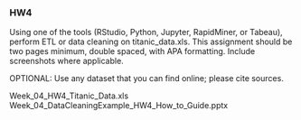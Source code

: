 ### HW4

Using one of the tools (RStudio, Python, Jupyter, RapidMiner, or Tabeau), perform ETL or data cleaning on titanic_data.xls.
This assignment should be two pages minimum, double spaced, with APA formatting. Include screenshots where applicable.

OPTIONAL: Use any dataset that you can find online; please cite sources.

Week_04_HW4_Titanic_Data.xls
Week_04_DataCleaningExample_HW4_How_to_Guide.pptx
